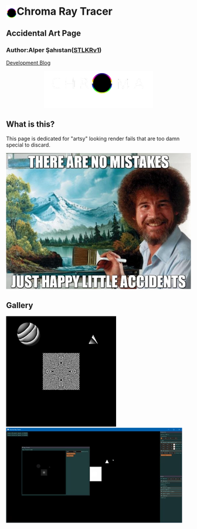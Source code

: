 #  Chroma Ray Tracer <img align="left" src= "resources/logo_solo.png" height="40">  
## Accidental Art Page  
### Author:Alper Şahıstan([STLKRv1](https://github.com/STLKRv1))  

[Development Blog](README.md)

<p align="center">
<img src= "resources/logo_w.png" height="100">
 </p>  
 
 ## What is this?  
 This page is dedicated for "artsy" looking render fails that are too damn special to discard.
 <p align="center">
<img src= "resources/bob.jpg" >
 </p>  
 
 ## Gallery  
<img src= "resources/fail3.png" width = "300" > <img src= "resources/light_bug.gif" >
 
